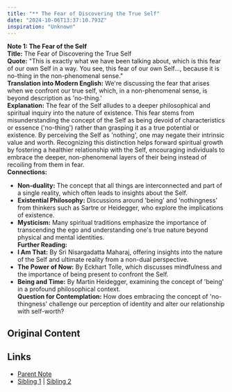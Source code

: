 ```yaml
---
title: "** The Fear of Discovering the True Self"
date: "2024-10-06T13:37:10.793Z"
inspiration: "Unknown"
---
```


  
**Note 1: The Fear of the Self**  
**Title:** The Fear of Discovering the True Self  
**Quote:** "This is exactly what we have been talking about, which is this fear of our own Self in a way. You see, this fear of our own Self..., because it is no-thing in the non-phenomenal sense."  
**Translation into Modern English:** We're discussing the fear that arises when we confront our true self, which, in a non-phenomenal sense, is beyond description as 'no-thing.'  
**Explanation:** The fear of the Self alludes to a deeper philosophical and spiritual inquiry into the nature of existence. This fear stems from misunderstanding the concept of the Self as being devoid of characteristics or essence ('no-thing') rather than grasping it as a true potential or existence. By perceiving the Self as 'nothing', one may negate their intrinsic value and worth. Recognizing this distinction helps forward spiritual growth by fostering a healthier relationship with the Self, encouraging individuals to embrace the deeper, non-phenomenal layers of their being instead of recoiling from them in fear.  
**Connections:**  
- **Non-duality:** The concept that all things are interconnected and part of a single reality, which often leads to insights about the Self.  
- **Existential Philosophy:** Discussions around 'being' and 'nothingness' from thinkers such as Sartre or Heidegger, who explore the implications of existence.  
- **Mysticism:** Many spiritual traditions emphasize the importance of transcending the ego and understanding one's true nature beyond physical and mental identities.  
**Further Reading:**  
- **I Am That:** By Sri Nisargadatta Maharaj, offering insights into the nature of the Self and ultimate reality from a non-dual perspective.  
- **The Power of Now:** By Eckhart Tolle, which discusses mindfulness and the importance of being present to confront the Self.  
- **Being and Time:** By Martin Heidegger, examining the concept of 'being' in a profound philosophical context.  
**Question for Contemplation:** How does embracing the concept of 'no-thingness' challenge our perception of identity and alter our relationship with self-worth?  


## Original Content



## Links

- [Parent Note](/parent-note.md)
- [Sibling 1](/zettel1.md) | [Sibling 2](/zettel2.md)
